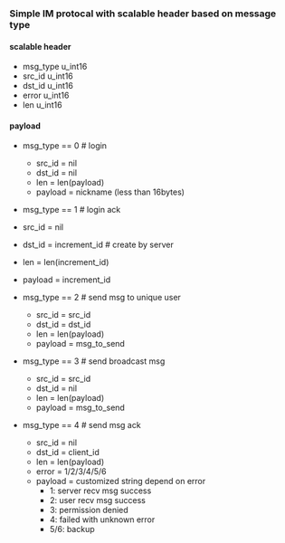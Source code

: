 ### Simple IM protocal with scalable header based on message type

#### scalable header
- msg_type u_int16
- src_id u_int16
- dst_id u_int16
- error u_int16
- len u_int16

#### payload
- msg_type == 0 # login
  - src_id = nil
  - dst_id = nil
  - len = len(payload)
  - payload = nickname (less than 16bytes)

- msg_type == 1 # login ack
 - src_id = nil
 - dst_id = increment_id # create by server
 - len = len(increment_id)
 - payload = increment_id

- msg_type == 2 # send msg to unique user
  - src_id = src_id
  - dst_id = dst_id
  - len = len(payload)
  - payload = msg_to_send

- msg_type == 3 # send broadcast msg
  - src_id = src_id
  - dst_id = nil
  - len = len(payload)
  - payload = msg_to_send

- msg_type == 4 # send msg ack
  - src_id = nil
  - dst_id = client_id
  - len = len(payload)
  - error = 1/2/3/4/5/6
  - payload = customized string depend on error
    - 1: server recv msg success
	- 2: user recv msg success
	- 3: permission denied
	- 4: failed with unknown error
	- 5/6: backup

